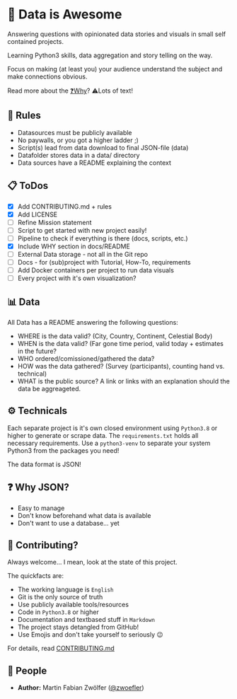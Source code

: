 # 🚀 Data is Awesome
Answering questions with opinionated data stories and visuals in small self contained projects.

Learning Python3 skills, data aggregation and story telling on the way.

Focus on making (at least you) your audience understand the subject and make connections obvious.

Read more about the [❓️Why](docs/Purpose%20and%20Why.md)?
⚠️Lots of text!


## 📏 Rules
- Datasources must be publicly available
- No paywalls, or you got a higher ladder ;)
- Script(s) lead from data download to final JSON-file (data)
- Datafolder stores data in a data/ directory
- Data sources have a README explaining the context

## 📋 ToDos
- [X] Add CONTRIBUTING.md + rules
- [X] Add LICENSE
- [ ] Refine Mission statement
- [ ] Script to get started with new project easily!
- [ ] Pipeline to check if everything is there (docs, scripts, etc.)
- [X] Include WHY section in docs/README
- [ ] External Data storage - not all in the Git repo
- [ ] Docs - for (sub)project with Tutorial, How-To, requirements
- [ ] Add Docker containers per project to run data visuals
- [ ] Every project with it's own visualization?

## 📊 Data
All Data has a README answering the following questions:
- WHERE is the data valid? (City, Country, Continent, Celestial Body)
- WHEN is the data valid? (Far gone time period, valid today + estimates in the future?
- WHO ordered/comissioned/gathered the data?
- HOW was the data gathered? (Survey (participants), counting hand vs. technical)
- WHAT is the public source? A link or links with an explanation should the data be aggreageted.

## ⚙️ Technicals
Each separate project is it's own closed environment using `Python3.8` or higher to generate or scrape data.
The `requirements.txt` holds all necessary requirements.
Use a `python3-venv` to separate your system Python3 from the packages you need!

The data format is JSON!


## ❓️ Why JSON?
- Easy to manage
- Don't know beforehand what data is available
- Don't want to use a database... yet


## 📝 Contributing?
Always welcome...
I mean, look at the state of this project.

The quickfacts are:
- The working language is `English`
- Git is the only source of truth
- Use publicly available tools/resources
- Code in `Python3.8` or higher
- Documentation and textbased stuff in `Markdown`
- The project stays detangled from GitHub!
- Use Emojis and don't take yourself to seriously 😉

For details, read [CONTRIBUTING.md](CONTRIBUTING.md)


## 👥 People
- **Author:**
Martin Fabian Zwölfer ([@zwoefler](https://github.com/zwoefler))

